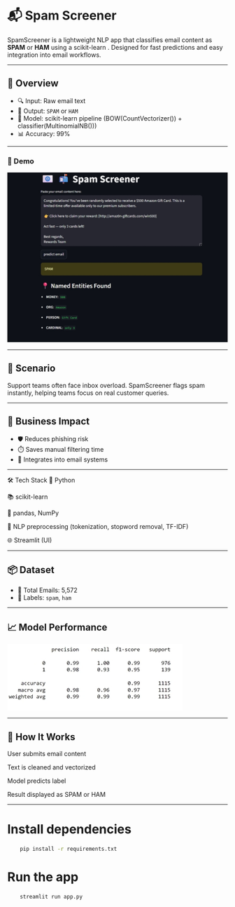 # 📬 Spam Screener

SpamScreener is a lightweight NLP app that classifies email content as **SPAM** or **HAM** using a scikit-learn . Designed for fast predictions and easy integration into email workflows.

---

## 🚀 Overview

- 🔍 Input: Raw email text
- 🎯 Output: `SPAM` or `HAM`
- 🧠 Model: scikit-learn pipeline (BOW(CountVectorizer()) + classifier(MultinomialNB()))
- 📊 Accuracy: 99%

---
### 📸 Demo

![image](resources/demo.jpg)  

---
## 📖 Scenario

Support teams often face inbox overload. SpamScreener flags spam instantly, helping teams focus on real customer queries.

---

## 💼 Business Impact

- 🛡️ Reduces phishing risk  
- ⏱️ Saves manual filtering time  
- 🔗 Integrates into email systems

---
🛠️ Tech Stack
🐍 Python

📚 scikit-learn

🧪 pandas, NumPy

💬 NLP preprocessing (tokenization, stopword removal, TF-IDF)

🌐 Streamlit (UI)

---
## 📦 Dataset

- 📄 Total Emails: 5,572  
- 🎯 Labels: `spam`, `ham`

---
## 📈 Model Performance
 ![report](./resources/image.jpg)

---
## 🧪 How It Works
User submits email content

Text is cleaned and vectorized

Model predicts label

Result displayed as SPAM or HAM

---

# Install dependencies
```  bash
    pip install -r requirements.txt
   ```

# Run the app
```   bash
    streamlit run app.py
   ```

